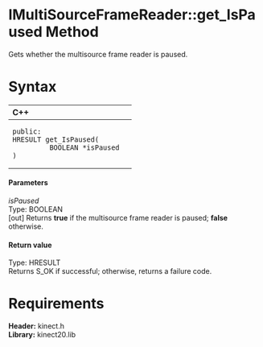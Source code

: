 IMultiSourceFrameReader::get\_IsPaused Method  
=============================================  

Gets whether the multisource frame reader is paused. <span id="syntaxSection"></span>

Syntax  
======  

<table>
<colgroup>
<col width="100%" />
</colgroup>
<thead>
<tr class="header">
<th align="left">C++</th>
</tr>
</thead>
<tbody>
<tr class="odd">
<td align="left"><pre><code>public:  
HRESULT get_IsPaused(  
         BOOLEAN *isPaused  
)</code></pre></td>
</tr>
</tbody>
</table>

<span id="ID4EG"></span>
#### Parameters  

*isPaused*    
Type: BOOLEAN  
[out] Returns **true** if the multisource frame reader is paused; **false** otherwise.  

<span id="ID4EP"></span>
#### Return value  

Type: HRESULT  
Returns S\_OK if successful; otherwise, returns a failure code.  

<span id="requirements"></span>

Requirements  
============  

**Header:** kinect.h  
**Library:** kinect20.lib  



<!--Please do not edit the data in the comment block below.-->
<!--
TOCTitle : get_IsPaused Method
RLTitle : IMultiSourceFrameReader::get_IsPaused Method
KeywordK : get_IsPaused method
KeywordK : IMultiSourceFrameReader::get_IsPaused method
KeywordF : IMultiSourceFrameReader::get_IsPaused
KeywordF : get_IsPaused
KeywordF : Microsoft.Kinect.kinect.IMultiSourceFrameReader.get_IsPaused(BOOLEAN@)
KeywordA : M:Microsoft.Kinect.kinect.IMultiSourceFrameReader.get_IsPaused(BOOLEAN@)
AssetID : M:Microsoft.Kinect.kinect.IMultiSourceFrameReader.get_IsPaused(BOOLEAN@)
Locale : en-us
CommunityContent : 1
APIType : Managed
APILocation : 
APIName : Microsoft.Kinect.kinect.IMultiSourceFrameReader::get_IsPaused
TargetOS : Windows
TopicType : kbSyntax
DevLang : C++
DocSet : K4Wv2
ProjType : K4Wv2Proj
Technology : Kinect for Windows
Product : Kinect for Windows SDK v2
productversion : 20
-->
